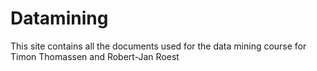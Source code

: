 # Datamining
This site contains all the documents used for the data mining course for Timon Thomassen and Robert-Jan Roest
